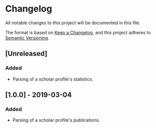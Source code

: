 # Changelog
All notable changes to this project will be documented in this file.

The format is based on [Keep a Changelog][1], and this project adheres to [Semantic Versioning][2].

## [Unreleased]
### Added
- Parsing of a scholar profile's statistics.

## [1.0.0] - 2019-03-04
### Added
- Parsing of a scholar profile's publications.

[1]: https://keepachangelog.com/en/1.0.0
[2]: https://semver.org/spec/v2.0.0.html
